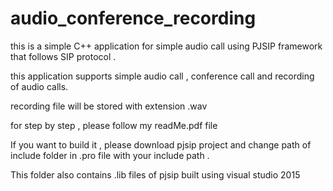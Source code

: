 # audio_conference_recording
this is a simple C++ application for simple audio call using PJSIP framework that follows SIP protocol .

this application supports simple audio call , conference call and recording of audio calls.

recording file will  be stored with extension .wav

for step by step , please follow my readMe.pdf file

If you want to build it , please download pjsip project and change path of include folder in .pro file with your include path . 

This folder also contains .lib files of pjsip built using visual studio 2015
